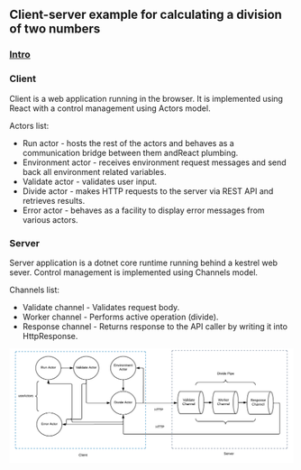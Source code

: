 ## Client-server example for calculating a division of two numbers

### [Intro](https://www.max-gherman.dev/blog/2023/05/19/control-flow-part2)

### Client

Client is a web application running in the browser. It is implemented using React with a control management using Actors model.

Actors list:

* Run actor - hosts the rest of the actors and behaves as a communication bridge between them andReact plumbing.
* Environment actor - receives environment request messages and send back all environment related variables.
* Validate actor - validates user input.
* Divide actor - makes HTTP requests to the server via REST API and retrieves results.
* Error actor - behaves as a facility to display error messages from various actors.

### Server

Server application is a dotnet core runtime running behind a kestrel web sever. Control management is implemented using Channels model.

Channels list:

* Validate channel - Validates request body.
* Worker channel - Performs active operation (divide).
* Response channel - Returns response to the API caller by writing it into HttpResponse.

![Actors channels example](./channels-actors.png "Actors channels example")